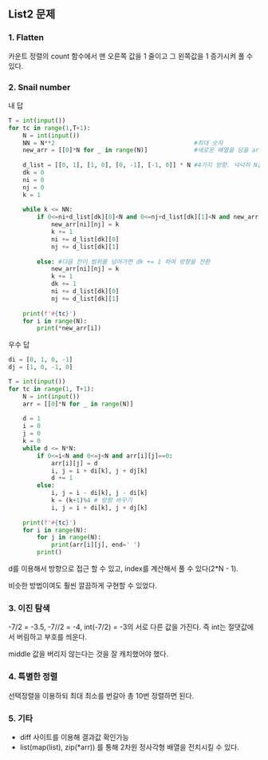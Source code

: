 ## List2 문제

### 1. Flatten

카운트 정렬의 count 함수에서 맨 오른쪽 값을 1 줄이고 그 왼쪽값을 1 증가시켜 풀 수 있다.



### 2. Snail number

내 답

```python
T = int(input())
for tc in range(1,T+1):
    N = int(input())
    NN = N**2                                       #최대 숫자
    new_arr = [[0]*N for _ in range(N)]             #새로운 배열을 담을 arr
 
    d_list = [[0, 1], [1, 0], [0, -1], [-1, 0]] * N #4가지 방향. 넉넉히 N곱해준다. 원래 필요한 dk 수는 (N*2-1)/4
    dk = 0
    ni = 0
    nj = 0
    k = 1
 
    while k <= NN:
        if 0<=ni+d_list[dk][0]<N and 0<=nj+d_list[dk][1]<N and new_arr[ni+d_list[dk][0]][nj+d_list[dk][1]] == 0: #다음 칸이 범위를 안넘어가면 그대로 new_arr에 k입력
            new_arr[ni][nj] = k
            k += 1
            ni += d_list[dk][0]
            nj += d_list[dk][1]
 
        else: #다음 칸이 범위를 넘어가면 dk += 1 하여 방향을 전환
            new_arr[ni][nj] = k
            k += 1
            dk += 1
            ni += d_list[dk][0]
            nj += d_list[dk][1]
 
    print(f'#{tc}')
    for i in range(N):
        print(*new_arr[i])
```

우수 답

```python
di = [0, 1, 0, -1]
dj = [1, 0, -1, 0]

T = int(input())
for tc in range(1, T+1):
    N = int(input())
    arr = [[0]*N for _ in range(N)]
    
    d = 1
    i = 0
    j = 0
    k = 0    
    while d <= N*N:
		if 0<=i<N and 0<=j<N and arr[i][j]==0:
            arr[i][j] = d
            i, j = i + di[k], j + dj[k]
            d += 1
        else:
            i, j = i - di[k], j - di[k]
            k = (k+1)%4 # 방향 바꾸기
            i, j = i + di[k], j + dj[k]
            
    print(f'#{tc}')
    for i in range(N):
        for j in range(N):
            print(arr[i][j], end=' ')
        print()
```

d를 이용해서 방향으로 접근 할 수 있고, index를 계산해서 풀 수 있다(2*N - 1).

비슷한 방법이여도 훨씬 깔끔하게 구현할 수 있었다.



### 3. 이진 탐색

-7/2 = -3.5, -7//2 = -4, int(-7/2) = -3의 서로 다른 값을 가진다. 즉 int는 절댓값에서 버림하고 부호를 씌운다.

middle 값을 버리지 않는다는 것을 잘 캐치했어야 했다.



### 4. 특별한 정렬

선택정렬을 이용하되 최대 최소를 번갈아 총 10번 정렬하면 된다.



### 5. 기타

- diff 사이트를 이용해 결과값 확인가능
- list(map(list), zip(*arr)) 를 통해 2차원 정사각형 배열을  전치시킬 수 있다.